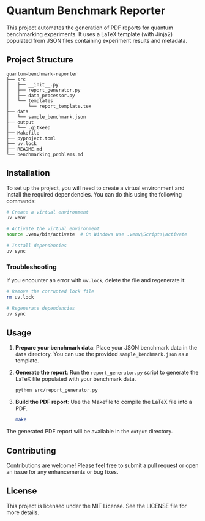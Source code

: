 # Quantum Benchmark Reporter

This project automates the generation of PDF reports for quantum benchmarking experiments. It uses a LaTeX template (with Jinja2) populated from JSON files containing experiment results and metadata.

## Project Structure

```
quantum-benchmark-reporter
├── src
│   ├── __init__.py
│   ├── report_generator.py
│   ├── data_processor.py
│   └── templates
│       └── report_template.tex
├── data
│   └── sample_benchmark.json
├── output
│   └── .gitkeep
├── Makefile
├── pyproject.toml
├── uv.lock
├── README.md
└── benchmarking_problems.md
```

## Installation

To set up the project, you will need to create a virtual environment and install the required dependencies. You can do this using the following commands:

```bash
# Create a virtual environment
uv venv

# Activate the virtual environment
source .venv/bin/activate  # On Windows use .venv\Scripts\activate

# Install dependencies
uv sync
```

### Troubleshooting

If you encounter an error with `uv.lock`, delete the file and regenerate it:

```bash
# Remove the corrupted lock file
rm uv.lock

# Regenerate dependencies
uv sync
```

## Usage

1. **Prepare your benchmark data**: Place your JSON benchmark data in the `data` directory. You can use the provided `sample_benchmark.json` as a template.

2. **Generate the report**: Run the `report_generator.py` script to generate the LaTeX file populated with your benchmark data.

   ```bash
   python src/report_generator.py
   ```

3. **Build the PDF report**: Use the Makefile to compile the LaTeX file into a PDF.

   ```bash
   make
   ```

The generated PDF report will be available in the `output` directory.

## Contributing

Contributions are welcome! Please feel free to submit a pull request or open an issue for any enhancements or bug fixes.

## License

This project is licensed under the MIT License. See the LICENSE file for more details.
